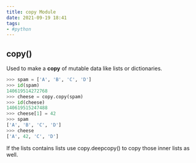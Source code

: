 ```yaml
---
title: copy Module
date: 2021-09-19 18:41
tags:
- #python
---
```


## copy()

Used to make a **copy** of mutable data like lists or dictionaries.

```python
>>> spam = ['A', 'B', 'C', 'D']
>>> id(spam)
140619514272768
>>> cheese = copy.copy(spam)
>>> id(cheese)
140619515247488
>>> cheese[1] = 42
>>> spam
['A', 'B', 'C', 'D']
>>> cheese
['A', 42, 'C', 'D']
```

If the lists contains lists use copy.deepcopy() to copy those inner lists as
well.

